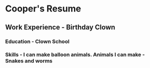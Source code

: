 # Cooper's Resume

## Work Experience - Birthday Clown

### Education - Clown School 
 
### Skills - I can make balloon animals. Animals I can make - Snakes and worms
